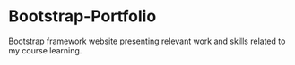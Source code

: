 # Bootstrap-Portfolio
Bootstrap framework website presenting relevant work and skills related to my course learning.
